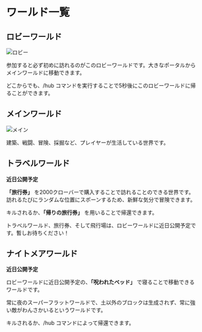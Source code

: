 # ワールド一覧

## ロビーワールド

![ロビー](/worlds/lobby.png)

参加すると必ず初めに訪れるのがこのロビーワールドです。大きなポータルからメインワールドに移動できます。

どこからでも、/hub コマンドを実行することで5秒後にこのロビーワールドに帰ることができます。

## メインワールド

![メイン](/worlds/main.png)

建築、戦闘、冒険、採掘など、プレイヤーが生活している世界です。

## トラベルワールド

**近日公開予定**

**「旅行券」** を2000クローバーで購入することで訪れることのできる世界です。訪れるたびにランダムな位置にスポーンするため、新鮮な気分で冒険できます。

キルされるか、**「帰りの旅行券」** を用いることで帰還できます。

トラベルワールド、旅行券、そして飛行場は、ロビーワールドに近日公開予定です。暫しお待ちください！

## ナイトメアワールド

**近日公開予定**

ロビーワールドに近日公開予定の、**「呪われたベッド」** で寝ることで移動できるワールドです。

常に夜のスーパーフラットワールドで、土以外のブロックは生成されず、常に強い敵がわんさかいるというワールドです。

キルされるか、/hub コマンドによって帰還できます。
